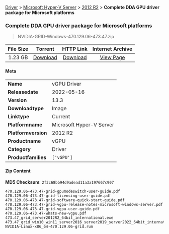
[Driver](/README.md)  >  [Microsoft Hyper-V Server](/index/Driver/Microsoft_Hyper-V_Server.md)  >  [2012 R2](/index/Driver/Microsoft_Hyper-V_Server/2012_R2.md)  >  **Complete DDA GPU driver package for Microsoft platforms**


###    Complete DDA GPU driver package for Microsoft platforms

> NVIDIA-GRID-Windows-470.129.06-473.47.zip   


| **File Size** | **Torrent**  | **HTTP Link** | **Internet Archive** |
|:-------------:|:------------:|:-------------:|:--------------------:|
| 1.23 GB |  [Download](https://archive.org/download/nvgpu_NVIDIA-GRID-Windows-470.129.06-473.47.zip_yttl234o/nvgpu_NVIDIA-GRID-Windows-470.129.06-473.47.zip_yttl234o_archive.torrent)       | [Download](https://archive.org/compress/nvgpu_NVIDIA-GRID-Windows-470.129.06-473.47.zip_yttl234o) | [View Page](https://archive.org/details/nvgpu_NVIDIA-GRID-Windows-470.129.06-473.47.zip_yttl234o)       |

#### Meta

<table>
<tr><td><strong>Name</strong></td><td>vGPU Driver</td></tr>
<tr><td><strong>Releasedate</strong></td><td>2022-05-16</td></tr>
<tr><td><strong>Version</strong></td><td>13.3</td></tr>
<tr><td><strong>Downloadtype</strong></td><td>Image</td></tr>
<tr><td><strong>Linktype</strong></td><td>Current</td></tr>
<tr><td><strong>Platformname</strong></td><td>Microsoft Hyper-V Server</td></tr>
<tr><td><strong>Platformversion</strong></td><td>2012 R2</td></tr>
<tr><td><strong>Productname</strong></td><td>vGPU</td></tr>
<tr><td><strong>Category</strong></td><td>Driver</td></tr>
<tr><td><strong>Productfamilies</strong></td><td><code>['vGPU']</code></td></tr>
</table>

#### Zip Content

**MD5 Checksum**: `2f3c68bb94d9adead11a3a197667c907`

```text
470.129.06-473.47-grid-gpumodeswitch-user-guide.pdf
470.129.06-473.47-grid-licensing-user-guide.pdf
470.129.06-473.47-grid-software-quick-start-guide.pdf
470.129.06-473.47-grid-vgpu-release-notes-microsoft-windows-server.pdf
470.129.06-473.47-grid-vgpu-user-guide.pdf
470.129.06-473.47-whats-new-vgpu.pdf
473.47_grid_server2012R2_64bit_international.exe
473.47_grid_win10_win11_server2016_server2019_server2022_64bit_international.exe
NVIDIA-Linux-x86_64-470.129.06-grid.run
```